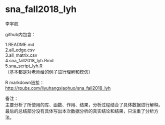 # sna_fall2018_lyh
李宇航

github内包含：

1.README.md  
2.all_edge.csv  
3.all_matrix.csv  
4.sna_fall2018_lyh.Rmd  
5.sna_script_lyh.R  
（基本都是对老师给的例子进行理解和模仿）

R markdown链接：  
http://rpubs.com/liyuhangxiaohuo/sna_fall2018_lyh  

备注：  
主要分析了所使用的库、函数、作用、结果，分析过程结合了具体数据进行解释。  
最后的总结部分没有具体写出本次数据分析的真实结论和结果，只注重了分析方法。
